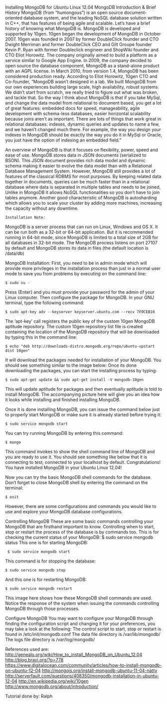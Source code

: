 Installing MongoDB for Ubuntu Linux 12.04
MongoDB Introduction & Brief History
MongoDB (from “humongous”) is an open source document-oriented database system, and the leading NoSQL database solution written in C++, that has features of being agile and scalable. Let’s have a brief history of knowing what MongoDB is. MongoDB is developed and supported by 10gen. 10gen began the development of MongoDB in October 2007. 
10gen was founded in 2007 by former DoubleClick founder and CTO Dwight Merriman and former DoubleClick CEO and Gilt Groupe founder Kevin P. Ryan with former Doubleclick engineer and ShopWiki founder and CTO Eliot Horowitz. The company originally aimed to build a platform as a service similar to Google App Engine. In 2009, the company decided to open source the database component, MongoDB as a stand-alone product with an AGPL license. In March 2010, from version 1.4, MongoDB has been considered production ready. 
According to Eliot Horowitz, 10gen CTO and Co-founder,
“MongoDB wasn’t designed in a lab. We built MongoDB from our own experiences building large scale, high availability, robust systems. We didn’t start from scratch, we really tried to figure out what was broken, and tackle that. So the way I think about MongoDB is that if you take MySql, and change the data model from relational to document based, you get a lot of great features: embedded docs for speed, manageability, agile development with schema-less databases, easier horizontal scalability because joins aren’t as important. There are lots of things that work great in relational databases: indexes, dynamic queries and updates to name a few, and we haven’t changed much there. For example, the way you design your indexes in MongoDB should be exactly the way you do it in MySql or Oracle, you just have the option of indexing an embedded field.”

An overview of MongoDB is that it focuses on flexibility, power, speed and ease of use. 
MongoDB stores data in JSON documents (serialized to BSON). This JSON document provides rich data model and dynamic schema making it easier to evolve the data model than with a Relational Database Management System. However, MongoDB still provides a lot of features of the classical RDBMS for most purposes. By keeping related data together in documents, queries can be much faster than in a relational database where data is separated in multiple tables and needs to be joined, Unlike in MongoDB it allows NoSQL functionalities so you don’t have to join tables anymore. Another good characteristic of MongoDB is autosharding which allows you to scale your cluster by adding more machines, increasing the capacity without any downtime. 

	Installation Note: 
MongoDB is a server process that can run on Linux, Windows and OS X. It can be run both as a 32-bit or 64-bit application. But it is recommended running in 64-bit mode, since MongoDB is limited to a total size of 2GB for all databases in 32-bit mode. 
The MongoDB process listens on port 27107 by default and MongoDB stores its data in files (the default location is /data/db) 

MongoDB Installation: 
First, you need to be in admin mode which will provide more privileges in the installation process than just in a normal user mode to save you from problems by executing on the command line: 

	$ sudo su - 
Press {Enter} and you must provide your password for the admin of your Linux computer. 
Then configure the package for MongoDB. In your GNU terminal, type the following command: 

	$ sudo apt-key adv --keyserver keyserver.ubuntu.com --recv 7F0CEB10
The ‘apt-key’ call registers the public key of the custom 10gen MongoDB aptitude repository. 
The custom 10gen repository list file is created containing the location of the MongoDB repository that will be downloaded by typing this in the command line:
 
	$ echo "deb http://downloads-distro.mongodb.org/repo/ubuntu-upstart dist 10gen"
It will download the packages needed for installation of your MongoDB. You should see something similar to the image below: 
Once its done downloading the packages, you can start the installing process by typing: 

	$ sudo apt-get update && sudo apt-get install -V mongodb-10gen
This will update aptitude for packages and then eventually aptitude is told to install MongoDB.
The accompanying picture here will give you an idea how it looks while installing and finished installing MongoDB. 

Once it is done installing MongoDB, you can issue the command below just to properly start MongoDB or make sure it is already started before trying it: 

	$ sudo service mongodb start
You can try running MongoDB by entering this command: 

	$ mongo
This command invokes to show the shell command line of MongoDB and you are ready to use it. You should see something like below that it is connecting to test, connected to your localhost by default. Congratulations! You have installed MongoDB in your Ubuntu Linux 12.04! 

 
Now you can try the basic MongoDB shell commands for the database. 
Don’t forget to close MongoDB shell by entering the command on the terminal: 

	$ exit
However, there are some configurations and commands you would like to use and explore your MongoDB database configurations. 

Controlling MongoDB
These are some basic commands controlling your MongoDB that are firsthand important to know. Controlling when to start, stop or restart the process of the database is by commands too.
This is for checking the current status of your MongoDB: 
$ sudo service mongodb status 
This one is for starting MongoDB:
 
     $ sudo service mongodb start
This command is for stopping the database:
 
	$ sudo service mongodb stop
And this one is for restarting MongoDB:
 
	$ sudo service mongodb restart
This image here shows how these MongoDB shell commands are used. Notice the response of the system when issuing the commands controlling MongoDB through those processes.
 

Configure MongoDB
You may want to configure your MongoDB through finding the configuration script and changing it for your preferences, you may take a look at the following:
The control script to start, stop or restart is found in 
	/etc/init/mongodb.conf
	The data file directory is /var/lib/mongodb/
	The logs file directory is /var/log/mongodb/




References used are: 
http://genealo.org/wiki/How_to_install_MongoDB_on_Ubuntu_12.04
http://blog.bravi.org/?p=778
https://www.digitalocean.com/community/articles/how-to-install-mongodb-on-ubuntu-12-04
http://mongojs.org/install-mongodb-ubuntu-11-04-natty
http://serverfault.com/questions/408350/mongodb-installation-in-ubuntu-12-04
http://en.wikipedia.org/wiki/10gen
http://www.mongodb.org/about/introduction/

Tutorial done by: Ralph
